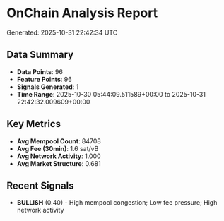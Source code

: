 # OnChain Analysis Report
Generated: 2025-10-31 22:42:34 UTC

## Data Summary
- **Data Points**: 96
- **Feature Points**: 96
- **Signals Generated**: 1
- **Time Range**: 2025-10-30 05:44:09.511589+00:00 to 2025-10-31 22:42:32.009609+00:00

## Key Metrics
- **Avg Mempool Count**: 84708
- **Avg Fee (30min)**: 1.6 sat/vB
- **Avg Network Activity**: 1.000
- **Avg Market Structure**: 0.681

## Recent Signals
- **BULLISH** (0.40) - High mempool congestion; Low fee pressure; High network activity
